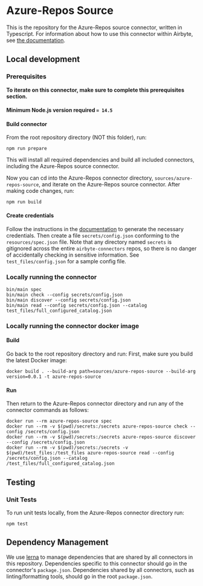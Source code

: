 # Azure-Repos Source

This is the repository for the Azure-Repos source connector, written in Typescript.
For information about how to use this connector within Airbyte, see [the
documentation](https://docs.airbyte.io/integrations/sources/azure-repos).

## Local development

### Prerequisites

**To iterate on this connector, make sure to complete this prerequisites
section.**

#### Minimum Node.js version required `= 14.5`

#### Build connector

From the root repository directory (NOT this folder), run:

```
npm run prepare
```

This will install all required dependencies and build all included connectors,
including the Azure-Repos source connector.

Now you can cd into the Azure-Repos connector directory, `sources/azure-repos-source`,
and iterate on the Azure-Repos source connector. After making code changes, run:

```
npm run build
```

#### Create credentials

Follow the instructions in the
[documentation](https://docs.airbyte.io/integrations/sources/azure-repos) to
generate the necessary credentials. Then create a file `secrets/config.json`
conforming to the `resources/spec.json` file. Note that any directory named
`secrets` is gitignored across the entire `airbyte-connectors` repos, so there is
no danger of accidentally checking in sensitive information. See
`test_files/config.json` for a sample config file.

### Locally running the connector

```
bin/main spec
bin/main check --config secrets/config.json
bin/main discover --config secrets/config.json
bin/main read --config secrets/config.json --catalog test_files/full_configured_catalog.json
```

### Locally running the connector docker image

#### Build

Go back to the root repository directory and run:
First, make sure you build the latest Docker image:

```
docker build . --build-arg path=sources/azure-repos-source --build-arg version=0.0.1 -t azure-repos-source
```

#### Run

Then return to the Azure-Repos connector directory and run any of the connector
commands as follows:

```
docker run --rm azure-repos-source spec
docker run --rm -v $(pwd)/secrets:/secrets azure-repos-source check --config /secrets/config.json
docker run --rm -v $(pwd)/secrets:/secrets azure-repos-source discover --config /secrets/config.json
docker run --rm -v $(pwd)/secrets:/secrets -v $(pwd)/test_files:/test_files azure-repos-source read --config /secrets/config.json --catalog /test_files/full_configured_catalog.json
```

## Testing

### Unit Tests

To run unit tests locally, from the Azure-Repos connector directory run:

```
npm test
```


## Dependency Management

We use [lerna](https://lerna.js.org/) to manage dependencies that are shared by
all connectors in this repository. Dependencies specific to this connector
should go in the connector's `package.json`. Dependencies shared by all
connectors, such as linting/formatting tools, should go in the root
`package.json`.
